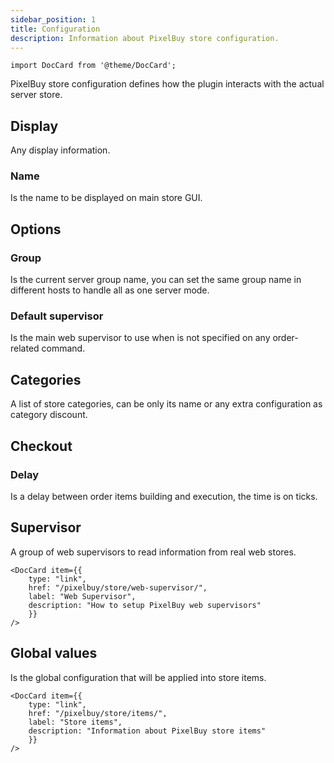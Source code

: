 ```yaml
---
sidebar_position: 1
title: Configuration
description: Information about PixelBuy store configuration.
---
```


```mdx-code-block
import DocCard from '@theme/DocCard';
```

PixelBuy store configuration defines how the plugin interacts with the actual server store.

## Display

Any display information.

### Name

Is the name to be displayed on main store GUI.

## Options

### Group

Is the current server group name, you can set the same group name in different hosts to handle all as one server mode.

### Default supervisor

Is the main web supervisor to use when is not specified on any order-related command.

## Categories

A list of store categories, can be only its name or any extra configuration as category discount.

## Checkout

### Delay

Is a delay between order items building and execution, the time is on ticks.

## Supervisor

A group of web supervisors to read information from real web stores.

```mdx-code-block
<DocCard item={{
	type: "link",
	href: "/pixelbuy/store/web-supervisor/",
	label: "Web Supervisor",
	description: "How to setup PixelBuy web supervisors"
	}}
/>
```

## Global values

Is the global configuration that will be applied into store items.

```mdx-code-block
<DocCard item={{
	type: "link",
	href: "/pixelbuy/store/items/",
	label: "Store items",
	description: "Information about PixelBuy store items"
	}}
/>
```